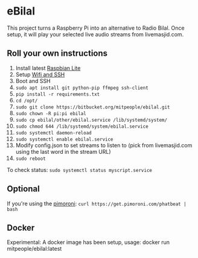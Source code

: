 # eBilal

This project turns a Raspberry Pi into an alternative to Radio Bilal. Once setup, it will play your selected live audio streams from livemasjid.com.

## Roll your own instructions

1. Install latest [Raspbian Lite](https://downloads.raspberrypi.org/raspbian_lite_latest)
2. Setup [Wifi and SSH](https://www.raspberrypi.org/documentation/configuration/wireless/headless.md)
3. Boot and SSH
4. `sudo apt install git python-pip ffmpeg ssh-client`
5. `pip install -r requirements.txt`
6. `cd /opt/`
7. `sudo git clone https://bitbucket.org/mitpeople/ebilal.git`
8. `sudo chown -R pi:pi ebilal`
9. `sudo cp ebilal/other/ebilal.service /lib/systemd/system/`
10. `sudo chmod 644 /lib/systemd/system/ebilal.service`
11. `sudo systemctl daemon-reload`
12. `sudo systemctl enable ebilal.service`
13. Modify config.json to set streams to listen to (pick from livemasjid.com using the last word in the stream URL)
13. `sudo reboot`

To check status:
`sudo systemctl status myscript.service`

## Optional

If you're using the [pimoroni](https://shop.pimoroni.com/products/pirate-radio-pi-zero-w-project-kit):
`curl https://get.pimoroni.com/phatbeat | bash`

## Docker
Experimental: A docker image has been setup, usage:
docker run mitpeople/ebilal:latest <mountname>
